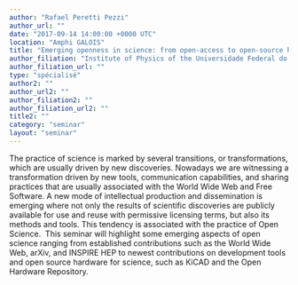 ```yaml
---
author: "Rafael Peretti Pezzi"
author_url: ""
date: "2017-09-14 14:00:00 +0000 UTC"
location: "Amphi GALOIS"
title: "Emerging openness in science: from open-access to open-source hardware"
author_filiation: "Institute of Physics of the Universidade Federal do Rio Grande do Sul (UFRGS), Brésil"
author_filiation_url: ""
type: "spécialisé"
author2: ""
author_url2: ""
author_filiation2: ""
author_filiation_url2: ""
title2: ""
category: "seminar" 
layout: "seminar"
---
```

The practice of science is marked by several transitions, or transformations, which are usually driven by new discoveries. Nowadays we are witnessing a transformation driven by new tools, communication capabilities, and sharing practices that are usually associated with the World Wide Web and Free Software. A new mode of intellectual production and dissemination is emerging where not only the results of scientific discoveries are publicly available for use and reuse with permissive licensing terms, but also its methods and tools. This tendency is associated with the practice of Open Science.    This seminar will highlight some emerging aspects of open science ranging from established contributions such as the World Wide Web, arXiv, and INSPIRE HEP to newest contributions on development tools and open source hardware for science, such as KiCAD and the Open Hardware Repository.
